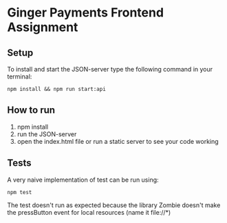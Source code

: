 # Ginger Payments Frontend Assignment

## Setup
 
 To install and start the JSON-server type the following command in your terminal:
 
 ```
 npm install && npm run start:api
 ``` 

## How to run

  1. npm install 
  2. run the JSON-server 
  3. open the index.html file or run a static server to see your code working


## Tests

 A very naive implementation of test can be run using:

 ```
 npm test
 ```
 
 The test doesn't run as expected because the library Zombie doesn't make the pressButton event for local resources (name it file://*)